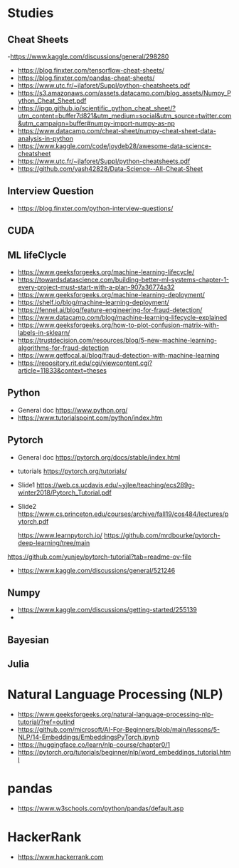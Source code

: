 # Studies


## Cheat Sheets
-https://www.kaggle.com/discussions/general/298280
- https://blog.finxter.com/tensorflow-cheat-sheets/
- https://blog.finxter.com/pandas-cheat-sheets/
- https://www.utc.fr/~jlaforet/Suppl/python-cheatsheets.pdf
- https://s3.amazonaws.com/assets.datacamp.com/blog_assets/Numpy_Python_Cheat_Sheet.pdf
- https://ipgp.github.io/scientific_python_cheat_sheet/?utm_content=buffer7d821&utm_medium=social&utm_source=twitter.com&utm_campaign=buffer#numpy-import-numpy-as-np
- https://www.datacamp.com/cheat-sheet/numpy-cheat-sheet-data-analysis-in-python
- https://www.kaggle.com/code/joydeb28/awesome-data-science-cheatsheet
- https://www.utc.fr/~jlaforet/Suppl/python-cheatsheets.pdf
- https://github.com/yash42828/Data-Science--All-Cheat-Sheet

## Interview Question
- https://blog.finxter.com/python-interview-questions/

## CUDA

## ML lifeClycle
- https://www.geeksforgeeks.org/machine-learning-lifecycle/
- https://towardsdatascience.com/building-better-ml-systems-chapter-1-every-project-must-start-with-a-plan-907a36774a32
- https://www.geeksforgeeks.org/machine-learning-deployment/
- https://shelf.io/blog/machine-learning-deployment/
- https://fennel.ai/blog/feature-engineering-for-fraud-detection/
- https://www.datacamp.com/blog/machine-learning-lifecycle-explained
- https://www.geeksforgeeks.org/how-to-plot-confusion-matrix-with-labels-in-sklearn/
- https://trustdecision.com/resources/blog/5-new-machine-learning-algorithms-for-fraud-detection
- https://www.getfocal.ai/blog/fraud-detection-with-machine-learning
- https://repository.rit.edu/cgi/viewcontent.cgi?article=11833&context=theses



## Python

- General doc https://www.python.org/
- https://www.tutorialspoint.com/python/index.htm
### 



## Pytorch

- General doc https://pytorch.org/docs/stable/index.html
- tutorials https://pytorch.org/tutorials/

- Slide1 https://web.cs.ucdavis.edu/~yjlee/teaching/ecs289g-winter2018/Pytorch_Tutorial.pdf
- Slide2 https://www.cs.princeton.edu/courses/archive/fall19/cos484/lectures/pytorch.pdf

  https://www.learnpytorch.io/
  https://github.com/mrdbourke/pytorch-deep-learning/tree/main

https://github.com/yunjey/pytorch-tutorial?tab=readme-ov-file

- https://www.kaggle.com/discussions/general/521246


## Numpy 
- https://www.kaggle.com/discussions/getting-started/255139
- 

## Bayesian

## Julia


# Natural Language Processing (NLP) 
- https://www.geeksforgeeks.org/natural-language-processing-nlp-tutorial/?ref=outind
- https://github.com/microsoft/AI-For-Beginners/blob/main/lessons/5-NLP/14-Embeddings/EmbeddingsPyTorch.ipynb
- https://huggingface.co/learn/nlp-course/chapter0/1
- https://pytorch.org/tutorials/beginner/nlp/word_embeddings_tutorial.html


# pandas
- https://www.w3schools.com/python/pandas/default.asp

# HackerRank
- https://www.hackerrank.com
